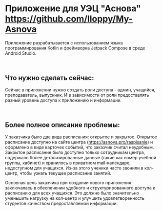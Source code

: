 # Приложение для УЭЦ "Аснова" https://github.com/lloppy/My-Asnova


Приложение разрабатывается с использованием языка программирования Kotlin и фреймворка Jetpack Compose в среде Android Studio.

<br>

## Что нужно сделать сейчас:
Сейчас в приложении нужно создать роли доступа - админ, учащийся, преподаватель, выпускник. И в зависимости от роли предоставлять разный уровень доступа к приложению и информации.


<br>

## Более полное описание проблемы:

У заказчика было два вида расписания: открытое и закрытое. Открытое расписание доступно на сайте центра (https://asnova.pro/raspisanie) и оформлено в виде карточек событий, что заказчик считал неудобным. Закрытое расписание было доступно только сотрудникам центра, содержало более детализированные данные (такие как номер учебной группы, кабинет) и хранилось в приватном mail-календаре, недоступном для учащихся. Из-за этого ученики часто звонили в кол-центр, чтобы узнать текущее расписание занятий. 


Основная цель заказчика при создании нового приложения заключалась в обеспечении удобного и структурированного доступа к расписанию для всех учащихся. Это должно было значительно уменьшить нагрузку на кол-центр и улучшить удовлетворенность студентов качеством предоставляемой информации.

